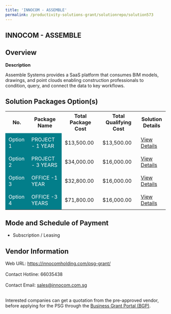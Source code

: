 ```yaml
---
title: 'INNOCOM - ASSEMBLE'
permalink: /productivity-solutions-grant/solutionrepo/solution573
---
```


## INNOCOM - ASSEMBLE

## Overview

**Description**

Assemble Systems provides a SaaS platform that consumes BIM models, drawings, and point clouds enabling construction professionals to condition, query, and connect the data to key workflows.

## Solution Packages Option(s)

<table>
<tr>
<th><b>No.</b></th>
<th><b>Package Name</b></th>
<th><b>Total Package Cost</b></th>
<th><b>Total Qualifying Cost</b></th>
<th><b>Solution Details</b></th>
</tr>
<tr>
<td style='padding: 10px; background-color: #037E8A; color: #FFFFFF;'>Option 1</td>
<td style='padding: 10px; background-color: #037E8A; color: #FFFFFF;'>PROJECT - 1 YEAR </td>
<td style='padding: 10px;'>$13,500.00</td>
<td style='padding: 10px;'>$13,500.00</td>
<td style='padding: 10px;'><a href='/images/psg/INNOCOM_20210023_Desensitised_Annex_3_Part_1.pdf' target='_blank'>View Details</a></td>
</tr>
<tr>
<td style='padding: 10px; background-color: #037E8A; color: #FFFFFF;'>Option 2</td>
<td style='padding: 10px; background-color: #037E8A; color: #FFFFFF;'>PROJECT - 3 YEARS</td>
<td style='padding: 10px;'>$34,000.00</td>
<td style='padding: 10px;'>$16,000.00</td>
<td style='padding: 10px;'><a href='/images/psg/INNOCOM_20210023_Desensitised_Annex_3_Part_2.pdf' target='_blank'>View Details</a></td>
</tr>
<tr>
<td style='padding: 10px; background-color: #037E8A; color: #FFFFFF;'>Option 3</td>
<td style='padding: 10px; background-color: #037E8A; color: #FFFFFF;'>OFFICE -1 YEAR</td>
<td style='padding: 10px;'>$32,800.00</td>
<td style='padding: 10px;'>$16,000.00</td>
<td style='padding: 10px;'><a href='/images/psg/INNOCOM_20210023_Desensitised_Annex_3_Part_3.pdf' target='_blank'>View Details</a></td>
</tr>
<tr>
<td style='padding: 10px; background-color: #037E8A; color: #FFFFFF;'>Option 4</td>
<td style='padding: 10px; background-color: #037E8A; color: #FFFFFF;'>OFFICE -3 YEARS</td>
<td style='padding: 10px;'>$71,800.00</td>
<td style='padding: 10px;'>$16,000.00</td>
<td style='padding: 10px;'><a href='/images/psg/INNOCOM_20210023_Desensitised_Annex_3_Part_4.pdf' target='_blank'>View Details</a></td>
</tr>
</table>

## Mode and Schedule of Payment

 - Subscription / Leasing

## Vendor Information

 Web URL: https://innocomholding.com/psg-grant/ <br><br>Contact Hotline: 66035438 <br><br>Contact Email: sales@innocom.com.sg <br><br>

Interested companies can get a quotation from the pre-approved vendor, before applying for the PSG through the <a href='https://www.businessgrants.gov.sg/' target='_blank' rel='noopener'>Business Grant Portal (BGP)</a>.

<script src="/jquery/resize-tables.js"></script>
